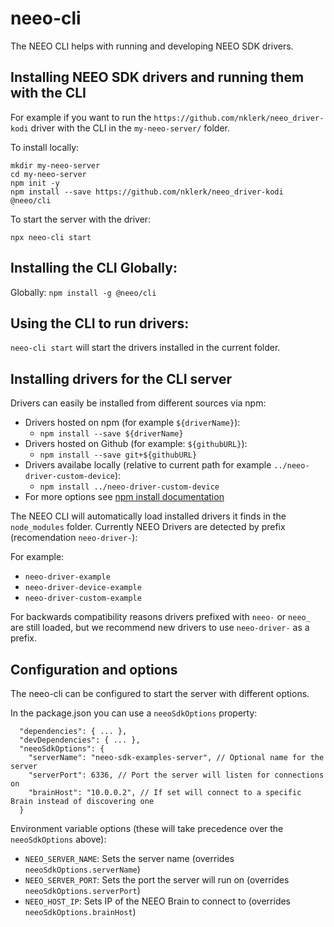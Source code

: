 # neeo-cli

The NEEO CLI helps with running and developing NEEO SDK drivers.

## Installing NEEO SDK drivers and running them with the CLI

For example if you want to run the `https://github.com/nklerk/neeo_driver-kodi` driver with the CLI in the `my-neeo-server/` folder.

To install locally:
```
mkdir my-neeo-server
cd my-neeo-server
npm init -y
npm install --save https://github.com/nklerk/neeo_driver-kodi @neeo/cli
```

To start the server with the driver:
```
npx neeo-cli start
```

## Installing the CLI Globally:

Globally: `npm install -g @neeo/cli`

## Using the CLI to run drivers:

`neeo-cli start` will start the drivers installed in the current folder.

## Installing drivers for the CLI server

Drivers can easily be installed from different sources via npm:

* Drivers hosted on npm (for example `${driverName}`):
  * `npm install --save ${driverName}`
* Drivers hosted on Github (for example: `${githubURL}`):
  * `npm install --save git+${githubURL}`
* Drivers availabe locally (relative to current path for example `../neeo-driver-custom-device`):
  * `npm install ../neeo-driver-custom-device`
* For more options see [npm install documentation](https://docs.npmjs.com/cli/install)

The NEEO CLI will automatically load installed drivers it finds in the `node_modules` folder. Currently NEEO Drivers are detected by prefix (recomendation `neeo-driver-`):

For example:
* `neeo-driver-example`
* `neeo-driver-device-example`
* `neeo-driver-custom-example`

For backwards compatibility reasons drivers prefixed with `neeo-` or `neeo_` are still loaded, but we recommend new drivers to use `neeo-driver-` as a prefix.

## Configuration and options

The neeo-cli can be configured to start the server with different options.

In the package.json you can use a `neeoSdkOptions` property:
```
  "dependencies": { ... },
  "devDependencies": { ... },
  "neeoSdkOptions": {
    "serverName": "neeo-sdk-examples-server", // Optional name for the server
    "serverPort": 6336, // Port the server will listen for connections on
    "brainHost": "10.0.0.2", // If set will connect to a specific Brain instead of discovering one
  }
```

Environment variable options (these will take precedence over the `neeoSdkOptions` above):

* `NEEO_SERVER_NAME`: Sets the server name (overrides `neeoSdkOptions.serverName`)
* `NEEO_SERVER_PORT`: Sets the port the server will run on (overrides `neeoSdkOptions.serverPort`)
* `NEEO_HOST_IP`: Sets IP of the NEEO Brain to connect to (overrides `neeoSdkOptions.brainHost`)
